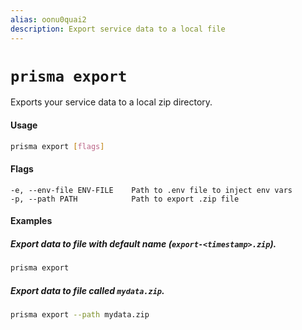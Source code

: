 ```yaml
---
alias: oonu0quai2
description: Export service data to a local file
---
```


# `prisma export`

Exports your service data to a local zip directory.

#### Usage

```sh
prisma export [flags]
```

#### Flags

```
-e, --env-file ENV-FILE    Path to .env file to inject env vars
-p, --path PATH            Path to export .zip file
```

#### Examples

##### Export data to file with default name (`export-<timestamp>.zip`).

```sh
prisma export
```

##### Export data to file called `mydata.zip`.

```sh
prisma export --path mydata.zip
```